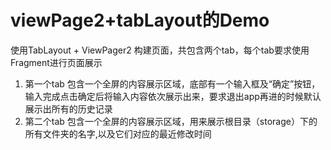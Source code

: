 # viewPage2+tabLayout的Demo
使用TabLayout + ViewPager2 构建页面，共包含两个tab，每个tab要求使用Fragment进行页面展示
1. 第一个tab 包含一个全屏的内容展示区域，底部有一个输入框及“确定”按钮，输入完成点击确定后将输入内容依次展示出来，要求退出app再进的时候默认展示出所有的历史记录
2. 第二个tab 包含一个全屏的内容展示区域，用来展示根目录（storage）下的所有文件夹的名字,以及它们对应的最近修改时间
